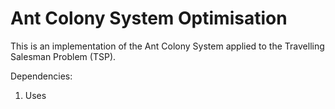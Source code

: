 # Ant Colony System Optimisation #

This is an implementation of the Ant Colony System applied to the Travelling Salesman Problem (TSP).

Dependencies:
1. Uses 
